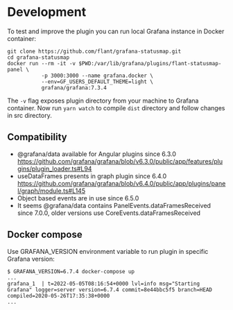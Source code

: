 # Development

To test and improve the plugin you can run local Grafana instance in Docker container:

```
git clone https://github.com/flant/grafana-statusmap.git
cd grafana-statusmap
docker run --rm -it -v $PWD:/var/lib/grafana/plugins/flant-statusmap-panel \
           -p 3000:3000 --name grafana.docker \
           --env=GF_USERS_DEFAULT_THEME=light \
           grafana/grafana:7.3.4
```

The `-v` flag exposes plugin directory from your machine to Grafana container. Now run `yarn watch` to compile `dist` directory and follow changes in src directory.


## Compatibility

- @grafana/data available for Angular plugins since 6.3.0 https://github.com/grafana/grafana/blob/v6.3.0/public/app/features/plugins/plugin_loader.ts#L94
- useDataFrames presents in graph plugin since 6.4.0 https://github.com/grafana/grafana/blob/v6.4.0/public/app/plugins/panel/graph/module.ts#L145
- Object based events are in use since 6.5.0
- It seems @grafana/data contains PanelEvents.dataFramesReceived since 7.0.0, older versions use CoreEvents.dataFramesReceived

## Docker compose

Use GRAFANA_VERSION environment variable to run plugin in specific Grafana version:

```
$ GRAFANA_VERSION=6.7.4 docker-compose up
...
grafana_1  | t=2022-05-05T08:16:54+0000 lvl=info msg="Starting Grafana" logger=server version=6.7.4 commit=8e44bbc5f5 branch=HEAD compiled=2020-05-26T17:35:38+0000
...
```
